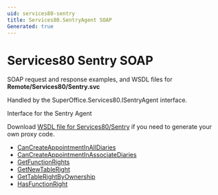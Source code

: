 ```yaml
---
uid: services80-sentry
title: Services80.SentryAgent SOAP
Generated: true
---
```


# Services80 Sentry SOAP

SOAP request and response examples, and WSDL files for **Remote/Services80/Sentry.svc**

Handled by the <see cref="T:SuperOffice.Services80.ISentryAgent">SuperOffice.Services80.ISentryAgent</see> interface.

Interface for the Sentry Agent

Download [WSDL file for Services80/Sentry](../Services80-Sentry.md) if you need to generate your own proxy code.

* [CanCreateAppointmentInAllDiaries](CanCreateAppointmentInAllDiaries.md)
* [CanCreateAppointmentInAssociateDiaries](CanCreateAppointmentInAssociateDiaries.md)
* [GetFunctionRights](GetFunctionRights.md)
* [GetNewTableRight](GetNewTableRight.md)
* [GetTableRightByOwnership](GetTableRightByOwnership.md)
* [HasFunctionRight](HasFunctionRight.md)
